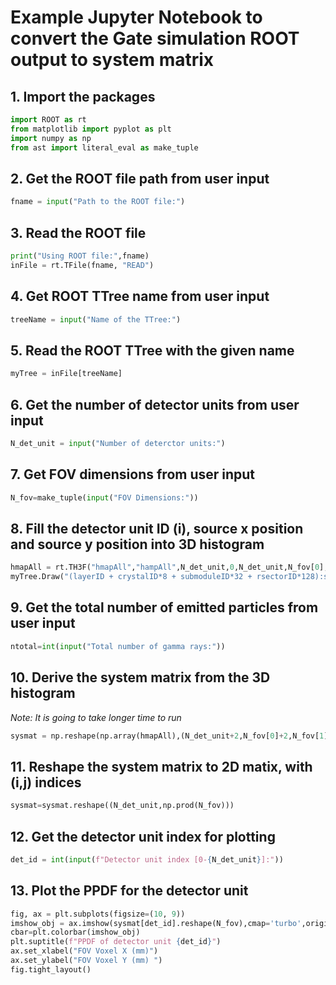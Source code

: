 # Example Jupyter Notebook to convert the Gate simulation ROOT output to system matrix

 ## 1. Import the packages


```python
import ROOT as rt
from matplotlib import pyplot as plt
import numpy as np
from ast import literal_eval as make_tuple
```

## 2. Get the ROOT file path from user input


```python
fname = input("Path to the ROOT file:")
```

## 3. Read the ROOT file


```python
print("Using ROOT file:",fname)
inFile = rt.TFile(fname, "READ")
```

## 4. Get ROOT TTree name from user input


```python
treeName = input("Name of the TTree:")
```

## 5. Read the ROOT TTree with the given name


```python
myTree = inFile[treeName]
```

## 6. Get the number of detector units from user input


```python
N_det_unit = input("Number of deterctor units:")
```

## 7. Get FOV dimensions from user input


```python
N_fov=make_tuple(input("FOV Dimensions:"))
```

## 8. Fill the detector unit ID (i), source x position and source y position into 3D histogram


```python
hmapAll = rt.TH3F("hmapAll","hampAll",N_det_unit,0,N_det_unit,N_fov[0],-N_fov[0]//2,N_fov[0]//2,N_fov[1],-N_fov[1]//2,N_fov[1]//2)
myTree.Draw("(layerID + crystalID*8 + submoduleID*32 + rsectorID*128):sourcePosY:sourcePosX>>hmapAll","","goff")
```

## 9. Get the total number of emitted particles from user input


```python
ntotal=int(input("Total number of gamma rays:"))
```

## 10. Derive the system matrix from the 3D histogram

_Note: It is going to take longer time to run_


```python
sysmat = np.reshape(np.array(hmapAll),(N_det_unit+2,N_fov[0]+2,N_fov[1]+2))[1:-1,1:-1,1:-1]/ntotal
```

## 11. Reshape the system matrix to 2D matix, with (i,j) indices


```python
sysmat=sysmat.reshape((N_det_unit,np.prod(N_fov)))
```

## 12. Get the detector unit index for plotting


```python
det_id = int(input(f"Detector unit index [0-{N_det_unit}]:"))
```

## 13. Plot the PPDF for the detector unit


```python
fig, ax = plt.subplots(figsize=(10, 9))
imshow_obj = ax.imshow(sysmat[det_id].reshape(N_fov),cmap='turbo',origin='lower')
cbar=plt.colorbar(imshow_obj)
plt.suptitle(f"PPDF of detector unit {det_id}")
ax.set_xlabel("FOV Voxel X (mm)")
ax.set_ylabel("FOV Voxel Y (mm) ")
fig.tight_layout()
```


```python

```
